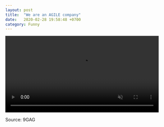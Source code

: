 ```yaml
---
layout: post
title:  "We are an AGILE company"
date:   2020-02-28 19:58:48 +0700
category: Funny
---
```


<video width="480" controls autoplay muted>
    <source src="https://img-9gag-fun.9cache.com/photo/a5Ry9xG_460svvp9.webm" type="video/webm">
</video>

Source: 9GAG
